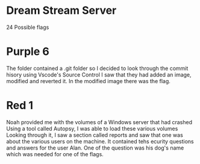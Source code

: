 # Dream Stream Server

24 Possible flags

# Purple 6
The folder contained a .git folder so I decided to look through the commit hisory using Vscode's Source Control
I saw that they had added an image, modified and reverted it.
In the modified image there was the flag.

# Red 1
Noah provided me with the volumes of a Windows server that had crashed
Using a tool called Autopsy, I was able to load these various volumes
Looking through it, I saw a section called reports and saw that one was about the various users on the machine.
It contained tehs ecurity questions and answers for the user Alan.
One of the question was his dog's name which was needed for one of the flags.
 